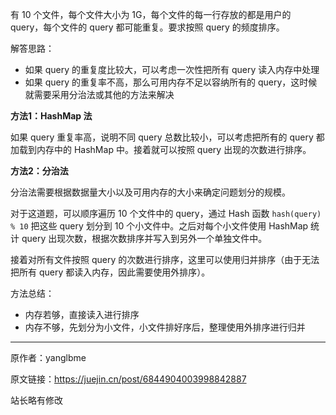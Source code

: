 有 10 个文件，每个文件大小为 1G，每个文件的每一行存放的都是用户的 query，每个文件的 query 都可能重复。要求按照 query 的频度排序。

解答思路：
+ 如果 query 的重复度比较大，可以考虑一次性把所有 query 读入内存中处理
+ 如果 query 的重复率不高，那么可用内存不足以容纳所有的 query，这时候就需要采用分治法或其他的方法来解决

**方法1：HashMap 法**

如果 query 重复率高，说明不同 query 总数比较小，可以考虑把所有的 query 都加载到内存中的 HashMap 中。接着就可以按照 query 出现的次数进行排序。

**方法2：分治法**

分治法需要根据数据量大小以及可用内存的大小来确定问题划分的规模。


对于这道题，可以顺序遍历 10 个文件中的 query，通过 Hash 函数 `hash(query) % 10` 把这些 query 划分到 10 个小文件中。之后对每个小文件使用 HashMap 统计 query 出现次数，根据次数排序并写入到另外一个单独文件中。

接着对所有文件按照 query 的次数进行排序，这里可以使用归并排序（由于无法把所有 query 都读入内存，因此需要使用外排序）。

方法总结：
+ 内存若够，直接读入进行排序
+ 内存不够，先划分为小文件，小文件排好序后，整理使用外排序进行归并

------
原作者：yanglbme

原文链接：https://juejin.cn/post/6844904003998842887

站长略有修改